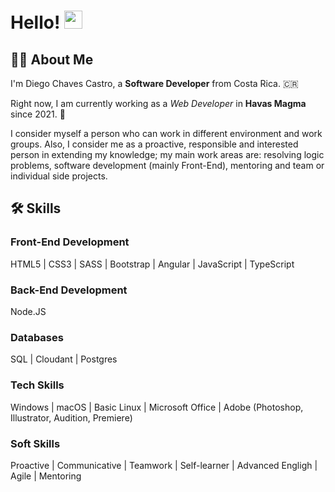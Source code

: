 <!--
**diego1409/diego1409** is a ✨ _special_ ✨ repository because its `README.md` (this file) appears on your GitHub profile.

Here are some ideas to get you started:

- 🔭 I’m currently working on ...
- 🌱 I’m currently learning ...
- 👯 I’m looking to collaborate on ...
- 🤔 I’m looking for help with ...
- 💬 Ask me about ...
- 📫 How to reach me: ...
- 😄 Pronouns: ...
- ⚡ Fun fact: ...
-->

# Hello! <img src="https://media.giphy.com/media/hvRJCLFzcasrR4ia7z/giphy.gif" width="29px">

## 👨‍💻 About Me

I'm Diego Chaves Castro, a **Software Developer** from Costa Rica. 🇨🇷

Right now, I am currently working as a *Web Developer* in **Havas Magma** since 2021. 🏢

I consider myself a person who can work in different environment and work groups. Also, I consider me as a proactive, responsible and interested person in extending my knowledge; my main work areas are: resolving logic problems, software development (mainly Front-End), mentoring and team or individual side projects.

## 🛠 Skills

### Front-End Development

HTML5 | CSS3 | SASS | Bootstrap | Angular | JavaScript | TypeScript

### Back-End Development

Node.JS

### Databases

SQL | Cloudant | Postgres

### Tech Skills

Windows | macOS | Basic Linux | Microsoft Office | Adobe (Photoshop, Illustrator, Audition, Premiere)

### Soft Skills

Proactive | Communicative | Teamwork | Self-learner | Advanced Engligh | Agile | Mentoring
